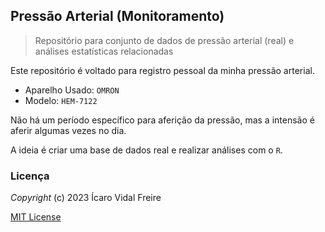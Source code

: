 ## Pressão Arterial (Monitoramento)

> Repositório para conjunto de dados de pressão arterial (real) e análises estatísticas relacionadas


Este repositório é voltado para registro pessoal da minha pressão arterial. 

- Aparelho Usado: `OMRON`
- Modelo: `HEM-7122`

Não há um período específico para aferição da pressão, mas a intensão é aferir 
algumas vezes no dia. 

A ideia é criar uma base de dados real e realizar análises com o `R`. 

### Licença 

_Copyright_ (c) 2023 Ícaro Vidal Freire

[MIT License](https://github.com/icaro-freire/blood_pressure/blob/main/LICENSE)

